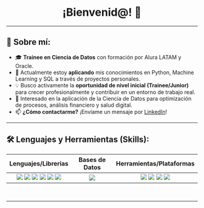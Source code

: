 <h1 align="center">¡Bienvenid@! 👋</h1>

---

## 🚀 Sobre mí:

- 🎓 **Trainee en Ciencia de Datos** con formación por Alura LATAM y Oracle.
- 🌱 Actualmente estoy **aplicando** mis conocimientos en Python, Machine Learning y SQL a través de proyectos personales.
- 💡 Busco activamente la **oportunidad de nivel inicial (Trainee/Junior)** para crecer profesionalmente y contribuir en un entorno de trabajo real.
- 🔗 Interesado en la aplicación de la Ciencia de Datos para optimización de procesos, análisis financiero y salud digital.
- 📫 **¿Cómo contactarme?** ¡Envíame un mensaje por [LinkedIn]([www.linkedin.com/in/nahuel-donoso-627a58b7])!

---

## 🛠️ Lenguajes y Herramientas (Skills):



| Lenguajes/Librerias | Bases de Datos | Herramientas/Plataformas |
| :------------------: | :------------: | :----------------------: |
| ![](https://img.shields.io/badge/Python-3776AB?style=for-the-badge&logo=python&logoColor=white) ![](https://img.shields.io/badge/Pandas-150458?style=for-the-badge&logo=pandas&logoColor=white) ![](https://img.shields.io/badge/Numpy-013243?style=for-the-badge&logo=numpy&logoColor=white) ![](https://img.shields.io/badge/Matplotlib-034870?style=for-the-badge&logo=matplotlib&logoColor=white) ![](https://img.shields.io/badge/Seaborn-3C9890?style=for-the-badge&logo=seaborn&logoColor=white) ![](https://img.shields.io/badge/Scikit--Learn-F7931E?style=for-the-badge&logo=scikit-learn&logoColor=black)     | ![](https://img.shields.io/badge/SQL-4479A1?style=for-the-badge&logo=mysql&logoColor=white)  | ![](https://img.shields.io/badge/Git-F05032?style=for-the-badge&logo=git&logoColor=white) ![](https://img.shields.io/badge/GitHub-100000?style=for-the-badge&logo=github&logoColor=white) ![](https://img.shields.io/badge/Jupyter-F37626?style=for-the-badge&logo=jupyter&logoColor=white) ![](https://img.shields.io/badge/Power_BI-F2C811?style=for-the-badge&logo=power-bi&logoColor=black)     |

<br>

---
